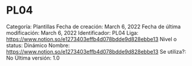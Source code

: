 # PL04

Categoría: Plantillas
Fecha de creación: March 6, 2022
Fecha de última modificación: March 6, 2022
Identificador: PL04
Liga: https://www.notion.so/e1273403effb4d078bdde9d828ebbe13 
Nivel o status: Dinámico
Nombre: https://www.notion.so/e1273403effb4d078bdde9d828ebbe13 
Se utiliza?: No
Última versión: 1.0